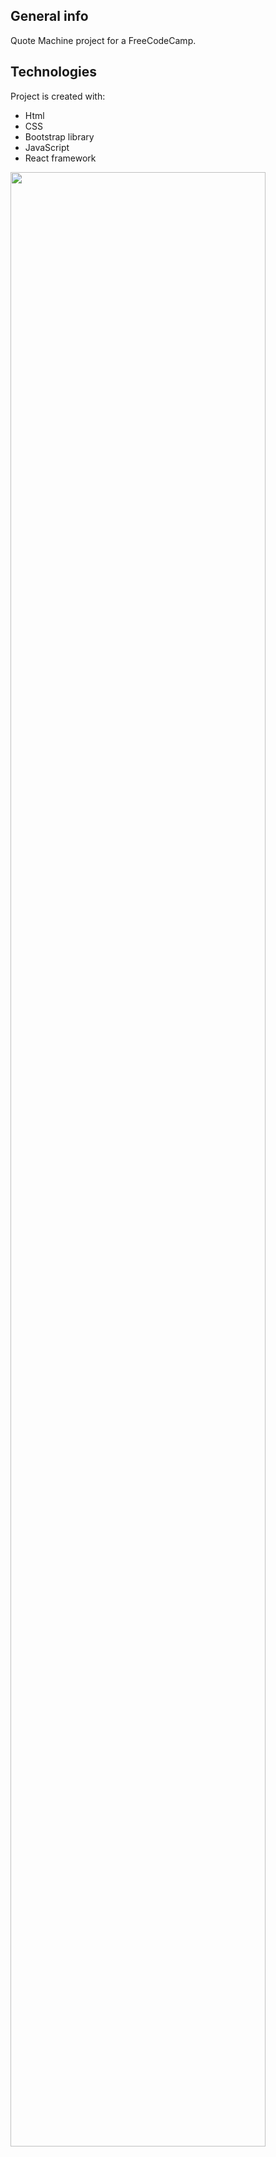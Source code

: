 ## General info
Quote Machine project for a FreeCodeCamp.
	
## Technologies
Project is created with:
* Html
* CSS
* Bootstrap library 
* JavaScript
* React framework

<img src="https://res.cloudinary.com/ugne/image/upload/v1608481094/Screenshot_2020-12-19_154221_g6oclm.png" width="90%"></img>
